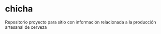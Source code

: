 # chicha
Repositorio proyecto para sitio con información relacionada a la producción artesanal de cerveza
